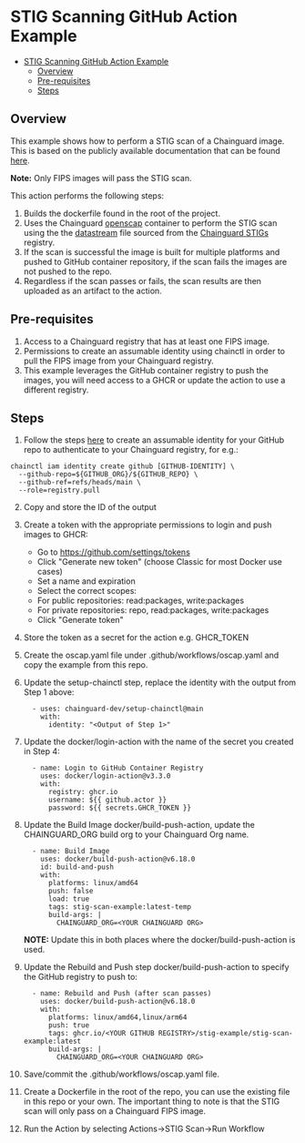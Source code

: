 # STIG Scanning GitHub Action Example
- [STIG Scanning GitHub Action Example](#stig-scanning-github-action-example)
  - [Overview](#overview)
  - [Pre-requisites](#pre-requisites)
  - [Steps](#steps)

## Overview
This example shows how to perform a STIG scan of a Chainguard image.  This is based on the publicly available documentation that can be found [here](https://edu.chainguard.dev/chainguard/chainguard-images/features/image-stigs/).

**Note:** Only FIPS images will pass the STIG scan.

This action performs the following steps:
1. Builds the dockerfile found in the root of the project.
2. Uses the Chainguard [openscap](https://images.chainguard.dev/directory/image/openscap/overview?utm_source=cg-academy&utm_medium=referral&utm_campaign=dev-enablement&utm_content=edu-content-chainguard-chainguard-images-working-with-images-image-stigs) container to perform the STIG scan using the the [datastream](https://raw.githubusercontent.com/chainguard-dev/stigs/main/gpos/xml/scap/ssg/content/ssg-chainguard-gpos-ds.xml) file sourced from the [Chainguard STIGs](https://github.com/chainguard-dev/stigs/tree/main/gpos/xml/scap/ssg/content) registry.
3. If the scan is successful the image is built for multiple platforms and pushed to GitHub container repository, if the scan fails the images are not pushed to the repo.
4. Regardless if the scan passes or fails, the scan results are then uploaded as an artifact to the action.

## Pre-requisites
1. Access to a Chainguard registry that has at least one FIPS image.
2. Permissions to create an assumable identity using chainctl in order to pull the FIPS image from your Chainguard registry.
3. This example leverages the GitHub container registry to push the images, you will need access to a GHCR or update the action to use a different registry.   

## Steps
1. Follow the steps [here](https://edu.chainguard.dev/chainguard/chainguard-registry/authenticating/#authenticating-with-github-actions) to create an assumable identity for your GitHub repo to authenticate to your Chainguard registry, for e.g.:

```
chainctl iam identity create github [GITHUB-IDENTITY] \
  --github-repo=${GITHUB_ORG}/${GITHUB_REPO} \
  --github-ref=refs/heads/main \
  --role=registry.pull
```

2. Copy and store the ID of the output
3. Create a token with the appropriate permissions to login and push images to GHCR:
    - Go to https://github.com/settings/tokens
    - Click "Generate new token" (choose Classic for most Docker use cases)
    - Set a name and expiration
    - Select the correct scopes:
    - For public repositories: read:packages, write:packages
    - For private repositories: repo, read:packages, write:packages
    - Click "Generate token"
4. Store the token as a secret for the action e.g. GHCR_TOKEN 
5. Create the oscap.yaml file under .github/workflows/oscap.yaml and copy the example from this repo.
6. Update the setup-chainctl step, replace the identity with the output from Step 1 above:
    ```
      - uses: chainguard-dev/setup-chainctl@main
        with:
          identity: "<Output of Step 1>" 
    ```
7. Update the docker/login-action with the name of the secret you created in Step 4:
    ```
      - name: Login to GitHub Container Registry
        uses: docker/login-action@v3.3.0
        with:
          registry: ghcr.io
          username: ${{ github.actor }}
          password: ${{ secrets.GHCR_TOKEN }} 
    ```
8. Update the Build Image docker/build-push-action, update the CHAINGUARD_ORG build org to your Chainguard Org name.
    ```
      - name: Build Image
        uses: docker/build-push-action@v6.18.0
        id: build-and-push
        with:
          platforms: linux/amd64
          push: false
          load: true
          tags: stig-scan-example:latest-temp
          build-args: |
            CHAINGUARD_ORG=<YOUR CHAINGUARD ORG>  
    ```
    **NOTE:** Update this in both places where the docker/build-push-action is used.
9. Update the Rebuild and Push step docker/build-push-action to specify the GitHub registry to push to:
    ```
      - name: Rebuild and Push (after scan passes)
        uses: docker/build-push-action@v6.18.0
        with:
          platforms: linux/amd64,linux/arm64
          push: true
          tags: ghcr.io/<YOUR GITHUB REGISTRY>/stig-example/stig-scan-example:latest
          build-args: |
            CHAINGUARD_ORG=<YOUR CHAINGUARD ORG> 
    ```

10. Save/commit the .github/workflows/oscap.yaml file.
11. Create a Dockerfile in the root of the repo, you can use the existing file in this repo or your own.  The important thing to note is that the STIG scan will only pass on a Chainguard FIPS image.
12. Run the Action by selecting Actions->STIG Scan->Run Workflow


